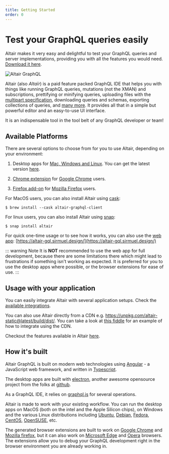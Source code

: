 ```yaml
---
title: Getting Started
order: 0
---
```


# Test your GraphQL queries easily

Altair makes it very easy and delightful to test your GraphQL queries and server implementations, providing you with all the features you would need. [Download it here](/#download).

![Altair GraphQL](/assets/img/app-shot.png)

Altair (also _Altaïr_) is a paid feature packed GraphQL IDE that helps you with things like running GraphQL queries, mutations (not the XMAN) and subscriptions, prettifying or minifying queries, uploading files with the [multipart specification](https://github.com/jaydenseric/graphql-multipart-request-spec), downloading queries and schemas, exporting collections of queries, and [many more](/docs/features). It provides all that in a simple but powerful editor and an easy-to-use UI interface.

It is an indispensable tool in the tool belt of any GraphQL developer or team!

## Available Platforms

There are several options to choose from for you to use Altair, depending on your environment:

1. Desktop apps for [Mac, Windows and Linux](https://altairgraphql.dev/). You can get the latest version [here](https://altairgraphql.dev/#download).
1. [Chrome extension](https://chrome.google.com/webstore/detail/altair-graphql-client/flnheeellpciglgpaodhkhmapeljopja) for [Google Chrome](https://www.google.com/chrome/) users.

1. [Firefox add-on](https://addons.mozilla.org/en-US/firefox/addon/altair-graphql-client/) for [Mozilla Firefox](https://www.mozilla.org/en-US/firefox/) users.


For MacOS users, you can also install Altair using [cask](https://github.com/Homebrew/homebrew-cask):

```
$ brew install --cask altair-graphql-client
```

For linux users, you can also install Altair using [snap](https://snapcraft.io/altair):

```
$ snap install altair
```

For quick one-time usage or to see how it works, you can also use the [web app](https://altair-gql.sirmuel.design/): [https://altair-gql.sirmuel.design/](https://altair-gql.sirmuel.design/)

::: warning Note
It is **NOT** recommended to use the web app for full development, because there are some limitations there which might lead to frustrations if something isn't working as expected. It is preferred for you to use the desktop apps where possible, or the browser extensions for ease of use.
:::


## Usage with your application
You can easily integrate Altair with several application setups. Check the [available integrations](/docs/integrations).

You can also use Altair directly from a CDN e.g. https://unpkg.com/altair-static@latest/build/dist/. You can take a look at [this fiddle](https://jsfiddle.net/imolorhe/zrjh2x08/) for an example of how to integrate using the CDN.

Checkout the features available in Altair [here](/docs/features).

## How it's built
Altair GraphQL is built on modern web technologies using [Angular](https://angular.io/) - a JavaScript web framework, and written in [Typescript](https://www.typescriptlang.org/).

The desktop apps are built with [electron](https://www.electronjs.org), another awesome opensource project from the folks at [github](http://www.github.com/).

As a GraphQL IDE, it relies on [graphql.js](https://github.com/graphql/graphql-js) for several operations.

Altair is made to work with your existing workflow. You can run the desktop apps on MacOS (both on the intel and the Apple Silicon chips), on Windows and the various Linux distributions including [Ubuntu](https://ubuntu.com/), [Debian](https://www.debian.org/index.en.html), [Fedora](https://getfedora.org/en/), [CentOS](https://www.centos.org/), [OpenSUSE](https://www.opensuse.org/), etc.

The generated browser extensions are built to work on [Google Chrome](https://chrome.google.com/webstore/detail/altair-graphql-client/flnheeellpciglgpaodhkhmapeljopja) and [Mozilla firefox](https://addons.mozilla.org/en-US/firefox/addon/altair-graphql-client/), but it can also work on [Microsoft Edge](https://www.microsoft.com/en-us/edge) and [Opera](https://www.opera.com/) browsers. The extensions allow you to debug your GraphQL development right in the browser environment you are already working in.
